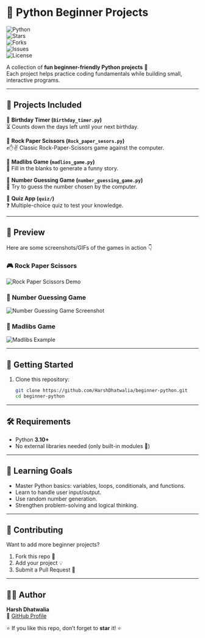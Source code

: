 # 🐍 Python Beginner Projects  

![Python](https://img.shields.io/badge/Python-3.10%2B-blue?logo=python)  
![Stars](https://img.shields.io/github/stars/HarshDhatwalia/beginner-python?style=social)  
![Forks](https://img.shields.io/github/forks/HarshDhatwalia/beginner-python?style=social)  
![Issues](https://img.shields.io/github/issues/HarshDhatwalia/beginner-python)  
![License](https://img.shields.io/badge/License-MIT-green)  

A collection of **fun beginner-friendly Python projects** 🎉  
Each project helps practice coding fundamentals while building small, interactive programs.  

---

## 📂 Projects Included  

🔹 **Birthday Timer (`Birthday_timer.py`)**  
⏳ Counts down the days left until your next birthday.  

🔹 **Rock Paper Scissors (`Rock_paper_sesors.py`)**  
✊✋✌️ Classic Rock-Paper-Scissors game against the computer.  

🔹 **Madlibs Game (`madlios_game.py`)**  
📝 Fill in the blanks to generate a funny story.  

🔹 **Number Guessing Game (`number_guessing_game.py`)**  
🎯 Try to guess the number chosen by the computer.  

🔹 **Quiz App (`quiz/`)**  
❓ Multiple-choice quiz to test your knowledge.  

---

## 📸 Preview  

Here are some screenshots/GIFs of the games in action 👇  

### 🎮 Rock Paper Scissors  
![Rock Paper Scissors Demo](assets/rock_paper_scissors.gif)  

### 🎯 Number Guessing Game  
![Number Guessing Game Screenshot](assets/number_guessing.png)  

### 📝 Madlibs Game  
![Madlibs Example](assets/madlibs.png)  



---

## 🚀 Getting Started  

1. Clone this repository:  
   ```bash
   git clone https://github.com/HarshDhatwalia/beginner-python.git
   cd beginner-python
---

## 🛠️ Requirements
- Python **3.10+**
- No external libraries needed (only built-in modules 🎉)

---

## 🎯 Learning Goals
- Master Python basics: variables, loops, conditionals, and functions.
- Learn to handle user input/output.
- Use random number generation.
- Strengthen problem-solving and logical thinking.

---

## 🤝 Contributing
Want to add more beginner projects?  

1. Fork this repo 🍴  
2. Add your project 💡  
3. Submit a Pull Request 🚀  

---

## 👨‍💻 Author
**Harsh Dhatwalia**  
🔗 [GitHub Profile](https://github.com/HarshDhatwalia)  

⭐ If you like this repo, don’t forget to **star** it! ⭐
